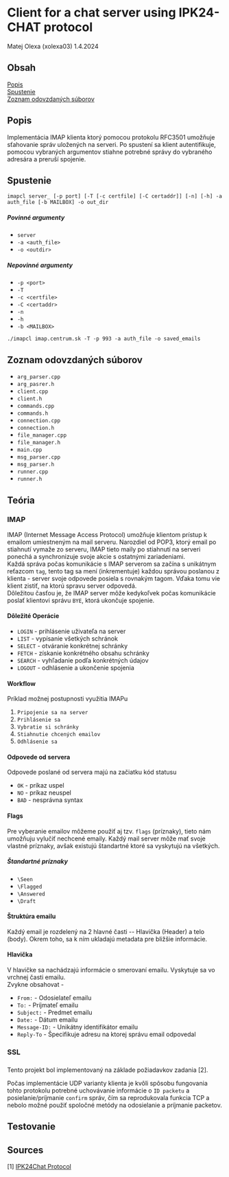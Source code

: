 # Client for a chat server using IPK24-CHAT protocol

Matej Olexa (xolexa03) 1.4.2024

## Obsah
[Popis](#popis)  
[Spustenie](#Spustenie)  
[Zoznam odovzdaných súborov](#Zoznam-odovzdaných-súborov)  
## Popis

Implementácia IMAP klienta ktorý pomocou protokolu RFC3501 umožňuje sťahovanie správ uložených na serveri. Po spustení sa klient autentifikuje, pomocou vybraných argumentov stiahne potrebné správy do vybraného adresára a preruší spojenie.

## Spustenie

`imapcl server_ [-p port] [-T [-c certfile] [-C certaddr]] [-n] [-h] -a auth_file [-b MAILBOX] -o out_dir`

##### Povinné argumenty
- `server`
- `-a <auth_file>`
- `-o <outdir>`
##### Nepovinné argumenty
- `-p <port>`
- `-T`
- `-c <certfile>`
- `-C <certaddr>`
- `-n`
- `-h`
- `-b <MAILBOX>`

`./imapcl imap.centrum.sk -T -p 993 -a auth_file -o saved_emails`

## Zoznam odovzdaných súborov

- `arg_parser.cpp`
- `arg_pasrer.h`
- `client.cpp`
- `client.h`
- `commands.cpp`
- `commands.h`
- `connection.cpp`
- `connection.h`
- `file_manager.cpp`
- `file_manager.h`
- `main.cpp`
- `msg_parser.cpp`
- `msg_parser.h`
- `runner.cpp`
- `runner.h`

## Teória 

### IMAP
IMAP (Internet Message Access Protocol) umožňuje klientom prístup k emailom umiestneným na mail serveru. Narozdiel od POP3, ktorý email po stiahnutí vymaže zo serveru, IMAP tieto maily po stiahnutí na serveri ponechá a synchronizuje svoje akcie s ostatnými zariadeniami.  
Každá správa počas komunikácie s IMAP serverom sa začína s unikátnym reťazcom `tag`, tento tag sa mení (inkrementuje) každou správou poslanou z klienta - server svoje odpovede posiela s rovnakým tagom. Vďaka tomu vie klient zistiť, na ktorú spravu server odpovedá.  
Dôležitou časťou je, že IMAP server môže kedykoľvek počas komunikácie poslať klientovi správu `BYE`, ktorá ukončuje spojenie. 

#### Dôležité Operácie
- `LOGIN` - prihlásenie uživateľa na server
- `LIST` - vypísanie všetkých schránok
- `SELECT` - otváranie konkrétnej schránky
- `FETCH` - získanie konkrétného obsahu schránky
- `SEARCH` - vyhľadanie podľa konkrétných údajov
- `LOGOUT` - odhlásenie a ukončenie spojenia

#### Workflow
Príklad možnej postupnosti využitia IMAPu

1. `Pripojenie sa na server`
2. `Prihlásenie sa`
3. `Vybratie si schránky`
4. `Stiahnutie chcených emailov`
5. `Odhlásenie sa`

#### Odpovede od servera
Odpovede poslané od servera majú na začiatku kód statusu
- `OK` - príkaz uspel
- `NO` - príkaz neuspel
- `BAD` - nesprávna syntax

#### Flags

Pre vyberanie emailov môžeme použiť aj tzv. `flags` (príznaky), tieto nám umožňuju vylučiť nechcené emaily. Každý mail server môže mať svoje vlastné príznaky, avšak existujú štandartné ktoré sa vyskytujú na všetkých.

##### Štandartné príznaky
- `\Seen`
- `\Flagged`
- `\Answered`
- `\Draft`


#### Štruktúra emailu
Každý email je rozdelený na 2 hlavné časti -- Hlavička (Header) a telo (body). Okrem toho, sa k ním ukladajú metadata pre bližšie informácie.

#### Hlavička
V hlavičke sa nachádzajú informácie o smerovaní emailu. Vyskytuje sa vo vrchnej časti emailu.  
Zvykne obsahovat -
- `From:` - Odosielateľ emailu
- `To:` - Príjmateľ emailu
- `Subject:` - Predmet emailu
- `Date:` - Dátum emailu
- `Message-ID:` - Unikátny identifikátor emailu
- `Reply-To` - Špecifikuje adresu na ktorej správu email odpovedal

### SSL


### 
Tento projekt bol implementovaný na základe požiadavkov zadania [2]. 


Počas implementácie UDP varianty klienta je kvôli spôsobu fungovania tohto protokolu potrebné uchovávanie informácie o `ID packetu` a posielanie/príjmanie `confirm` správ, čím sa reprodukovala funkcia TCP a nebolo možné použiť spoločné metódy na odosielanie a príjmanie packetov.

## Testovanie


## Sources
[1] [IPK24Chat Protocol](https://git.fit.vutbr.cz/NESFIT/IPK-Projects-2024/src/branch/master#developer-environment-and-virtualization-remarks)
